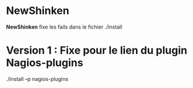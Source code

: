 NewShinken
==========

**NewShinken** fixe les fails dans le fichier ./install

**Version 1** : Fixe pour le lien du plugin Nagios-plugins
=============

./install –p nagios-plugins
